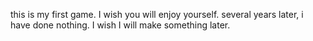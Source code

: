this is my first game.
I wish you will enjoy yourself.
several years later, i have done nothing.
I wish I will make something later.
